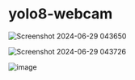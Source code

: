 # yolo8-webcam


![Screenshot 2024-06-29 043650](https://github.com/astral-fate/yolo8-webcam/assets/63984422/fd2ad467-362b-47a2-963f-cee99a9a8e81)

![Screenshot 2024-06-29 043726](https://github.com/astral-fate/yolo8-webcam/assets/63984422/15e5ab60-eef7-493c-87ab-11b80519fa5a)

![image](https://github.com/astral-fate/yolo8-webcam/assets/63984422/5d6500e6-e07e-4279-b1b1-8188caa7f815)
